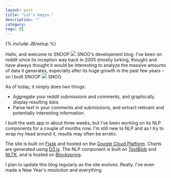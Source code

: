 ```yaml
---
layout: post
title: "Let's begin."
description: ""
category: 
tags: []
---
```

{% include JB/setup %}

Hello, and welcome to <span class="logo logo-small">SNOOP <img src="/static/img/logo_md.png"> SNOO</span>'s development blog. I've been on reddit since its inception way back in 2005 (mostly lurking, though) and have always thought it would be interesting to analyze the massive amounts of data it generates, especially after its huge growth in the past few years – so I built <span class="logo logo-small">SNOOP <img src="/static/img/logo_md.png"> SNOO</span>.

As of today, it simply does two things:

* Aggregate your reddit submissions and comments, and graphically display resulting data.
* Parse text in your comments and submissions, and extract relevant and potentially interesting information.


I built the web app in about three weeks, but I've been working on its NLP components for a couple of months now. I'm still new to NLP and as I try to wrap my head around it, results may often be erratic. 

The site is built on [Flask](http://flask.pocoo.org/) and hosted on the [Google Cloud Platform](https://cloud.google.com/). Charts are generated using [D3.js](http://d3js.org/). The NLP component is built on [TextBlob](https://github.com/sloria/TextBlob) and [NLTK](http://www.nltk.org/), and is hosted on [Blockspring](https://www.blockspring.com/).


I plan to update this blog regularly as the site evolves. Really. I've even made a New Year's resolution and everything.